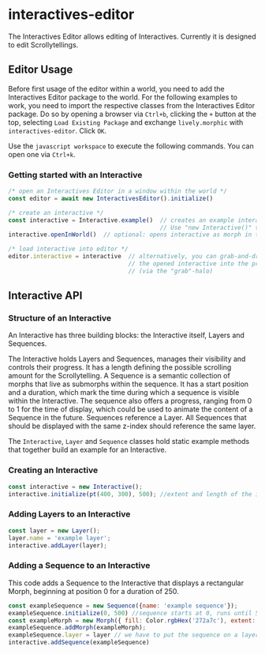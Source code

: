 # interactives-editor

The Interactives Editor allows editing of Interactives. Currently it is designed to edit Scrollytellings.

## Editor Usage

Before first usage of the editor within a world, you need to add the Interactives Editor package to the world.
For the following examples to work, you need to import the respective classes from the Interactives Editor package. Do so by opening a browser via `Ctrl+b`, clicking the `+` button at the top, selecting `Load Existing Package` and exchange `lively.morphic` with `interactives-editor`. Click `OK`.

Use the `javascript workspace` to execute the following commands. You can open one via `Ctrl+k`.

### Getting started with an Interactive

```js
/* open an Interactives Editor in a window within the world */
const editor = await new InteractivesEditor().initialize()

/* create an interactive */
const interactive = Interactive.example()  // creates an example interactive
                                           // Use "new Interactive()" to create an empty Interactive
interactive.openInWorld()  // optional: opens interactive as morph in the world

/* load interactive into editor */
editor.interactive = interactive  // alternatively, you can grab-and-drop
                                  // the opened interactive into the preview of the editor
                                  // (via the "grab"-halo)
```

## Interactive API

### Structure of an Interactive

An Interactive has three building blocks: the Interactive itself, Layers and Sequences.

The Interactive holds Layers and Sequences, manages their visibility and controls their progress. It has a length defining the possible scrolling amount for the Scrollytelling.
A Sequence is a semantic collection of morphs that live as submorphs within the sequence. It has a start position and a duration, which mark the time during which a sequence is visible within the Interactive. The sequence also offers a progress, ranging from 0 to 1 for the time of display, which could be used to animate the content of a Sequence in the future.
Sequences reference a Layer. All Sequences that should be displayed with the same z-index should reference the same layer.

The `Interactive`, `Layer` and `Sequence` classes hold static example methods that together build an example for an Interactive.

### Creating an Interactive

```js
const interactive = new Interactive();
interactive.initialize(pt(400, 300), 500); //extent and length of the interactive
```

### Adding Layers to an Interactive

```js
const layer = new Layer();
layer.name = 'example layer';
interactive.addLayer(layer);    
```

### Adding a Sequence to an Interactive

This code adds a Sequence to the Interactive that displays a rectangular Morph, beginning at position 0 for a duration of 250.

```js
const exampleSequence = new Sequence({name: 'example sequence'});
exampleSequence.initialize(0, 500) //sequence starts at 0, runs until 500
const exampleMorph = new Morph({ fill: Color.rgbHex('272a7c'), extent: pt(400, 300) });
exampleSequence.addMorph(exampleMorph);
exampleSequence.layer = layer // we have to put the sequence on a layer in the interactive
interactive.addSequence(exampleSequence)
```
